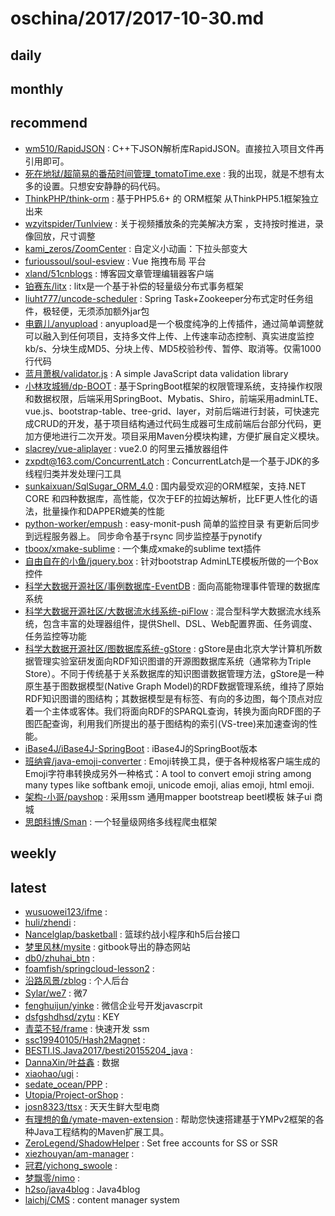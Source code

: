 # oschina/2017/2017-10-30.md



## daily



## monthly



## recommend

- [wm510/RapidJSON](http://git.oschina.net/wm510/RapidJSON) : C++下JSON解析库RapidJSON。直接拉入项目文件再引用即可。
- [死在地狱/超简易的番茄时间管理_tomatoTime.exe](http://git.oschina.net/die_in_hell/ChaoJianYiDeFanQieShiJianGuanLi) : 我的出现，就是不想有太多的设置。只想安安静静的码代码。
- [ThinkPHP/think-orm](http://git.oschina.net/liu21st/think-orm) : 基于PHP5.6+ 的 ORM框架 从ThinkPHP5.1框架独立出来
- [wzyitspider/Tunlview](http://git.oschina.net/wzy901213145499/Tunlview) : 关于视频播放条的完美解决方案 ，支持按时推进，录像回放，尺寸调整
- [kami_zeros/ZoomCenter](http://git.oschina.net/kami_zeros/ZoomCenter) : 自定义小动画：下拉头部变大
- [furioussoul/soul-esview](http://git.oschina.net/65465498/soul-esview) : Vue 拖拽布局 平台
- [xland/51cnblogs](http://git.oschina.net/xland/cnblogs) : 博客园文章管理编辑器客户端
- [铂赛东/litx](http://git.oschina.net/bryan31/litx) : litx是一个基于补偿的轻量级分布式事务框架
- [liuht777/uncode-scheduler](http://git.oschina.net/Hyman_Liu/uncode-scheduler) : Spring Task+Zookeeper分布式定时任务组件，极轻便，无须添加额外jar包
- [电霸儿/anyupload](http://git.oschina.net/dianbaer/anyupload) : anyupload是一个极度纯净的上传插件，通过简单调整就可以融入到任何项目，支持多文件上传、上传速率动态控制、真实进度监控kb/s、分块生成MD5、分块上传、MD5校验秒传、暂停、取消等。仅需1000行代码
- [蓝月萧枫/validator.js](http://git.oschina.net/lanyue/validator.js) : A simple JavaScript data validation library
- [小林攻城狮/dp-BOOT](http://git.oschina.net/zhocuhenglin/dp-BOOT) : 基于SpringBoot框架的权限管理系统，支持操作权限和数据权限，后端采用SpringBoot、Mybatis、Shiro，前端采用adminLTE、vue.js、bootstrap-table、tree-grid、layer，对前后端进行封装，可快速完成CRUD的开发，基于项目结构通过代码生成器可生成前端后台部分代码，更加方便地进行二次开发。项目采用Maven分模块构建，方便扩展自定义模块。
- [slacrey/vue-aliplayer](http://git.oschina.net/slacrey/vue-aliplayer) : vue2.0 的阿里云播放器组件
- [zxpdt@163.com/ConcurrentLatch](http://git.oschina.net/zxporz/ConcurrentLatch) : ConcurrentLatch是一个基于JDK的多线程归类并发处理闩工具
- [sunkaixuan/SqlSugar_ORM_4.0](http://git.oschina.net/sunkaixuan/sqlsugar_orm_4-0) : 国内最受欢迎的ORM框架，支持.NET CORE 和四种数据库，高性能，仅次于EF的拉姆达解析，比EF更人性化的语法，批量操作和DAPPER媲美的性能
- [python-worker/empush](http://git.oschina.net/tensorflow/empush) : easy-monit-push 简单的监控目录 有更新后同步到远程服务器上。 同步命令基于rsync 同步监控基于pynotify
- [tboox/xmake-sublime](http://git.oschina.net/tboox/xmake-sublime) : 一个集成xmake的sublime text插件
- [自由自在的小鱼/jquery.box](http://git.oschina.net/hbbcs/jquery.box) : 针对bootstrap AdminLTE模板所做的一个Box控件
- [科学大数据开源社区/事例数据库-EventDB](http://git.oschina.net/opensci/eventdb) : 面向高能物理事件管理的数据库系统
- [科学大数据开源社区/大数据流水线系统-piFlow](http://git.oschina.net/opensci/piflow) : 混合型科学大数据流水线系统，包含丰富的处理器组件，提供Shell、DSL、Web配置界面、任务调度、任务监控等功能
- [科学大数据开源社区/图数据库系统-gStore](http://git.oschina.net/opensci/gStore) : gStore是由北京大学计算机所数据管理实验室研发面向RDF知识图谱的开源图数据库系统（通常称为Triple Store）。不同于传统基于关系数据库的知识图谱数据管理方法，gStore是一种原生基于图数据模型(Native Graph Model)的RDF数据管理系统，维持了原始RDF知识图谱的图结构；其数据模型是有标签、有向的多边图，每个顶点对应着一个主体或客体。我们将面向RDF的SPARQL查询，转换为面向RDF图的子图匹配查询，利用我们所提出的基于图结构的索引(VS-tree)来加速查询的性能。
- [iBase4J/iBase4J-SpringBoot](http://git.oschina.net/iBase4J/iBase4J-SpringBoot) : iBase4J的SpringBoot版本
- [班纳睿/java-emoji-converter](http://git.oschina.net/binary/java-emoji-converter) : Emoji转换工具，便于各种规格客户端生成的Emoji字符串转换成另外一种格式：A tool to convert emoji string among many types like softbank emoji, unicode emoji, alias emoji, html emoji.
- [架构-小哥/payshop](http://git.oschina.net/JiaGou-XiaoGe/payshop) : 采用ssm 通用mapper bootstreap beetl模板 妹子ui 商城
- [思朗科博/Sman](http://git.oschina.net/slkb/Sman) : 一个轻量级网络多线程爬虫框架


## weekly



## latest

- [wusuowei123/ifme](http://git.oschina.net/wwwweeeerrrr/ifme) : 
- [huli/zhendi](http://git.oschina.net/alaye/zhendi) : 
- [Nancelglap/basketball](http://git.oschina.net/nancelglap/basketball) : 篮球约战小程序和h5后台接口
- [梦里风林/mysite](http://git.oschina.net/ahangchen/mysite) : gitbook导出的静态网站
- [db0/zhuhai_btn](http://git.oschina.net/db0/zhuhai_btn) : 
- [foamfish/springcloud-lesson2](http://git.oschina.net/foamfish/springcloud-lesson2) : 
- [沿路风景/zblog](http://git.oschina.net/null_678_1118/zblog) : 个人后台
- [Sylar/we7](http://git.oschina.net/kolo/we7) : 微7
- [fenghuijun/yinke](http://git.oschina.net/fenghuijun/yinke) : 微信企业号开发javascrpit
- [dsfgshdhsd/zytu](http://git.oschina.net/fgjkl/zytu) : KEY
- [青菜不轻/frame](http://git.oschina.net/wuyh189/frame) : 快速开发 ssm
- [ssc19940105/Hash2Magnet](http://git.oschina.net/ssc19940105/Hash2Magnet) : 
- [BESTI.IS.Java2017/besti20155204_java](http://git.oschina.net/bestiisjava2017/besti20155204_java) : 
- [DannaXin/叶益鑫](http://git.oschina.net/DannaXin/YeYiXin) : 数据
- [xiaohao/ugi](http://git.oschina.net/indianxiaohao/ugi) : 
- [sedate_ocean/PPP](http://git.oschina.net/sedate_ocean/PPP) : 
- [Utopia/Project-orShop](http://git.oschina.net/shuaiutopia/Project-orShop) : 
- [josn8323/ttsx](http://git.oschina.net/josn8323/ttsx) : 天天生鲜大型电商
- [有理想的鱼/ymate-maven-extension](http://git.oschina.net/suninformation/ymate-maven-extension) : 帮助您快速搭建基于YMPv2框架的各种Java工程结构的Maven扩展工具。
- [ZeroLegend/ShadowHelper](http://git.oschina.net/zerolegend/ShadowHelper) : Set free accounts for SS or SSR
- [xiezhouyan/am-manager](http://git.oschina.net/cybertron/am-manager) : 
- [冠君/yichong_swoole](http://git.oschina.net/lianguanjun/yichong_swoole) : 
- [梦飘零/nimo](http://git.oschina.net/MengPiaoLing/nimo) : 
- [h2so/java4blog](http://git.oschina.net/h2so/java4blog) : Java4blog
- [laichj/CMS](http://git.oschina.net/laichj/CMS) : content manager system